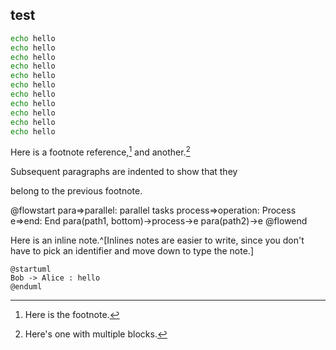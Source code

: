 ## test

```bash {2}
echo hello
echo hello
echo hello
echo hello
echo hello
echo hello
echo hello
echo hello
echo hello
echo hello
echo hello
```

Here is a footnote reference,[^1] and another.[^longnote]

[^1]: Here is the footnote.
[^longnote]: Here's one with multiple blocks.

  Subsequent paragraphs are indented to show that they

belong to the previous footnote.

@flowstart
para=>parallel: parallel tasks
process=>operation: Process
e=>end: End
para(path1, bottom)->process->e
para(path2)->e
@flowend

Here is an inline note.^[Inlines notes are easier to write, since
you don't have to pick an identifier and move down to type the
note.]

```plantuml
@startuml
Bob -> Alice : hello
@enduml
```
